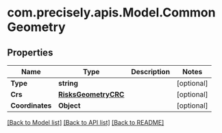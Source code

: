 
# com.precisely.apis.Model.CommonGeometry

## Properties

Name | Type | Description | Notes
------------ | ------------- | ------------- | -------------
**Type** | **string** |  | [optional] 
**Crs** | [**RisksGeometryCRC**](RisksGeometryCRC.md) |  | [optional] 
**Coordinates** | **Object** |  | [optional] 

[[Back to Model list]](../README.md#documentation-for-models)
[[Back to API list]](../README.md#documentation-for-api-endpoints)
[[Back to README]](../README.md)

